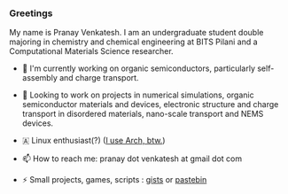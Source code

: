 ### Greetings

My name is Pranay Venkatesh. I am an undergraduate student double majoring in chemistry and chemical engineering at BITS Pilani and a Computational Materials Science researcher.


- 🔭 I'm currently working on organic semiconductors, particularly self-assembly and charge transport.

- 👯 Looking to work on projects in numerical simulations, organic semiconductor materials and devices, electronic structure and charge transport in disordered materials, nano-scale transport and NEMS devices.

- 🇦 Linux enthusiast(?) ([I use Arch, btw.](https://knowyourmeme.com/memes/btw-i-use-arch))

- 📫 How to reach me: pranay dot venkatesh at gmail dot com

- ⚡ Small projects, games, scripts : [gists](https://gist.github.com/chemicalfiend/) or [pastebin](https://pastebin.com/u/chemicalfiend101)

<!--
**chemicalfiend/chemicalfiend** is a ✨ _special_ ✨ repository because its `README.md` (this file) appears on your GitHub profile.

Here are some ideas to get you started:

- 🔭 I’m currently working on ...
- 🌱 I’m currently learning ...
- 👯 I’m looking to collaborate on ...
- 🤔 I’m looking for help with ...
- 💬 Ask me about ...
- 📫 How to reach me: ...
- 😄 Pronouns: ...
- ⚡ Fun fact: ...
-->
